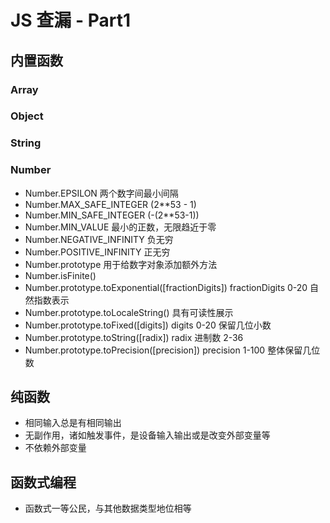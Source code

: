 # JS 查漏 - Part1

## 内置函数
### Array
### Object
### String
### Number
* Number.EPSILON 两个数字间最小间隔
* Number.MAX_SAFE_INTEGER (2**53 - 1)
* Number.MIN_SAFE_INTEGER (-(2**53-1))
* Number.MIN_VALUE 最小的正数，无限趋近于零
* Number.NEGATIVE_INFINITY 负无穷
* Number.POSITIVE_INFINITY 正无穷
* Number.prototype 用于给数字对象添加额外方法
* Number.isFinite()
* Number.prototype.toExponential([fractionDigits]) fractionDigits 0-20 自然指数表示
* Number.prototype.toLocaleString() 具有可读性展示
* Number.prototype.toFixed([digits]) digits 0-20 保留几位小数
* Number.prototype.toString([radix]) radix 进制数 2-36
* Number.prototype.toPrecision([precision]) precision 1-100 整体保留几位数


## 纯函数

* 相同输入总是有相同输出
* 无副作用，诸如触发事件，是设备输入输出或是改变外部变量等
* 不依赖外部变量


## 函数式编程

* 函数式一等公民，与其他数据类型地位相等


